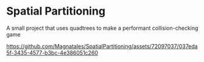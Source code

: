 # Spatial Partitioning

A small project that uses quadtrees to make a performant collision-checking game

https://github.com/Magnatales/SpatialPartitioning/assets/72097037/037eda5f-3435-4577-b3bc-4e386051c260






